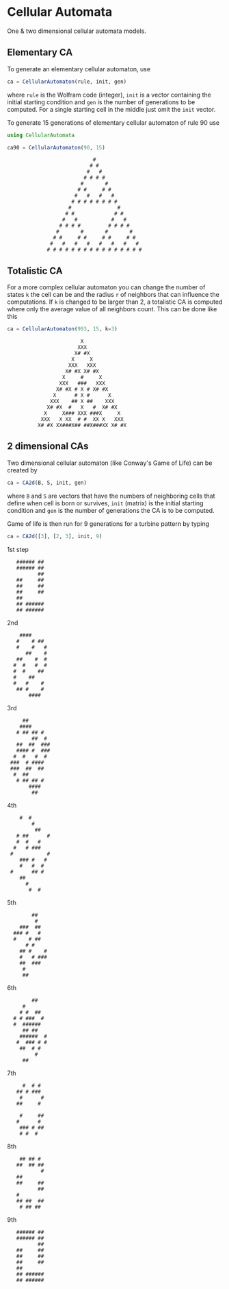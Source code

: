 Cellular Automata
===================

One & two dimensional cellular automata models.


Elementary CA
-------------
To generate an elementary cellular automaton, use
```julia
ca = CellularAutomaton(rule, init, gen)
```
where `rule` is the Wolfram code (integer), `init` is a vector containing the initial starting condition and `gen` is the number of generations to be computed.
For a single starting cell in the middle just omit the `init` vector.

To generate 15 generations of elementary cellular automaton of rule 90 use
```julia
using CellularAutomata

ca90 = CellularAutomaton(90, 15)
```
                                #                                    
                               # #                                   
                              #   #                                  
                             # # # #                                 
                            #       #                                
                           # #     # #                               
                          #   #   #   #                              
                         # # # # # # # #                             
                        #               #                            
                       # #             # #                           
                      #   #           #   #                          
                     # # # #         # # # #                         
                    #       #       #       #                        
                   # #     # #     # #     # #                       
                  #   #   #   #   #   #   #   #                      
                 # # # # # # # # # # # # # # # #                     


Totalistic CA
-------------

For a more complex cellular automaton you can change the number of states `k` the cell can be and the radius `r` of neighbors that can influence the computations.
If `k` is changed to be larger than 2, a totalistic CA is computed where only the average value of all neighbors count.
This can be done like this
```julia
ca = CellularAutomaton(993, 15, k=3)
```
	                        X                         
	                       XXX                        
	                      X# #X                       
	                     X     X                      
	                    XXX   XXX                     
	                   X# #X X# #X                    
	                  X     #     X                   
	                 XXX   ###   XXX                  
	                X# #X # X # X# #X                 
	               X      # X #      X                
	              XXX    ## X ##    XXX               
	             X# #X  #   X   #  X# #X              
	            X     X### XXX ###X     X             
	           XXX   X XX  # #  XX X   XXX            
	          X# #X XX###X## ##X###XX X# #X           


2 dimensional CAs
-----------------

Two dimensional cellular automaton (like Conway's Game of Life) can be created by
```julia
ca = CA2d(B, S, init, gen)
```
where `B` and `S` are vectors that have the numbers of neighboring cells that define when cell is born or survives, `init` (matrix) is the initial starting condition and `gen` is the number of generations the CA is to be computed.

Game of life is then run for 9 generations for a turbine pattern by typing
```julia
ca = CA2d([3], [2, 3], init, 9)
```

1st step

	   ###### ##        
	   ###### ##        
	          ##        
	   ##     ##        
	   ##     ##        
	   ##     ##        
	   ##               
	   ## ######        
	   ## ######        
	                    

2nd	       
             
	    ####            
	   #    # ##        
	   #    #   #       
	      ##    #       
	   ##    #  #       
	  #  #   #  #       
	  #  #    ##        
	  #    ##           
	  #   #    #        
	   ## #    #        
	       ####         
	               
     
3rd	     
               
	     ##             
	    ####            
	   # ## ## #        
	        ##  #       
	   ##  ##  ###      
	   #### #  ###      
	  #  #   #  #       
	 ###  # ####        
	 ###  ##  ##        
	  #  ##             
	   # ## ## #        
	       ####         
	        ##          
	             
       
4th

	    #  #            
	        #           
	         ##         
	   # ##      #      
	   #  #   #         
	  #   # ###         
	 #           #      
	    ### #   #       
	    #   #  #        
	 #      ## #        
	    ##              
	      #             
	       #  #         

	                    
5th

	        ##          
	         #          
	    ###  ##         
	  ### #   #         
	  #    # ##         
	      # #           
	    ## #    #       
	    #   # ###       
	    ##  ###         
	     #              
	     ##             


6th

	        ##          
	     #              
	    # #  ##         
	  # # ###  #        
	  #  ######         
	     ## ##          
	    ######  #       
	   #  ### # #       
	    ##  # #         
	         #          
	     ##             

	                    
7th	 
                   
	     #  # #         
	   ## # ###         
	    #      #        
	   ##     #         
	                    
	    #     ##        
	   #      #         
	    ### # ##        
	    # #  #          
	     
               
8th	                    

	    ## ## #         
	   ##  ## ##        
	           #        
	   ##               
	   ##     ##        
	          ##        
	   #                
	   ## ##  ##        
	    # ## ##         

	                    
9th	                    

	   ###### ##        
	   ###### ##        
	          ##        
	   ##     ##        
	   ##     ##        
	   ##     ##        
	   ##               
	   ## ######        
	   ## ######        
	            	                    
	                    
	                    
	                    
	                    